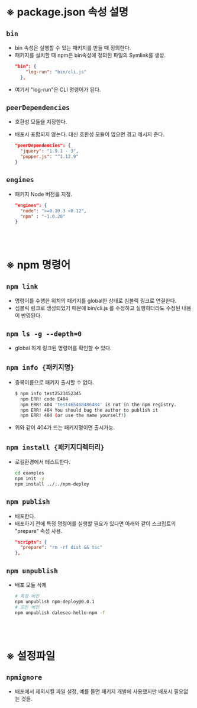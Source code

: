 # ※ package.json 속성 설명

## `bin`

- bin 속성은 실행할 수 있는 패키지를 만들 때 정의한다.
- 패키지를 설치할 때 npm은 bin속성에 정의된 파일의 Symlink를 생성.
  ```json
  "bin": {
      "log-run": "bin/cli.js"
    },
  ```
- 여기서 "log-run"은 CLI 명령어가 된다.

## `peerDependencies`

- 호환성 모듈을 지정한다.
- 배포시 포함되지 않는다. 대신 호환성 모듈이 없으면 경고 메시지 준다.

  ```json
  "peerDependencies": {
    "jquery": "1.9.1 - 3",
    "popper.js": "^1.12.9"
  }
  ```

## `engines`

- 패키지 Node 버전을 지정.
  ```json
  "engines": {
    "node": ">=0.10.3 <0.12",
    "npm" : "~1.0.20"
  }
  ```

<br/>
<br/>

# ※ npm 명령어

## `npm link`

- 명령어를 수행한 위치의 패키지를 global한 상태로 심볼릭 링크로 연결한다.
- 심볼릭 링크로 생성되었기 때문에 bin/cli.js 를 수정하고 실행하더라도 수정된 내용이 반영된다.

## `npm ls -g --depth=0`

- global 하게 링크된 명령어를 확인할 수 있다.

## `npm info {패키지명}`

- 중복이름으로 패키지 출시할 수 없다.
  ```bash
  $ npm info test2523452345
    npm ERR! code E404
    npm ERR! 404 'test465468486484' is not in the npm registry.
    npm ERR! 404 You should bug the author to publish it
    npm ERR! 404 (or use the name yourself!)
  ```
- 위와 같이 404가 뜨는 패키지명이면 출시가능.

## `npm install {패키지디렉터리}`

- 로컬환경에서 테스트한다.
  ```bash
  cd examples
  npm init -y
  npm install ../../npm-deploy
  ```

## `npm publish`

- 배포한다.
- 배포하기 전에 특정 명령어를 실행할 필요가 있다면 아래와 같이 스크립트의 "prepare" 속성 사용.
  ```json
  "scripts": {
    "prepare": "rm -rf dist && tsc"
  },
  ```

## `npm unpublish`

- 배포 모듈 삭제
  ```bash
  # 특정 버전
  npm unpublish npm-deploy@0.0.1
  # 모든 버전
  npm unpublish daleseo-hello-npm -f
  ```

<br/>
<br/>

# ※ 설정파일

## `npmignore`

- 배포에서 제외시킬 파일 설정, 예를 들면 패키지 개발에 사용했지만 배포시 필요없는 것들.
